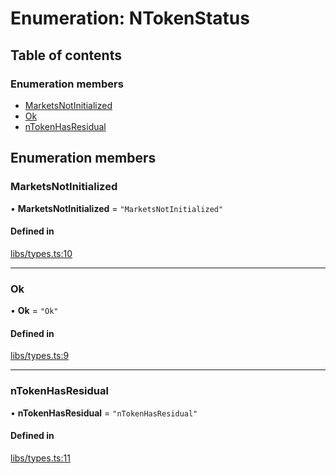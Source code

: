 # Enumeration: NTokenStatus

## Table of contents

### Enumeration members

- [MarketsNotInitialized](NTokenStatus.md#marketsnotinitialized)
- [Ok](NTokenStatus.md#ok)
- [nTokenHasResidual](NTokenStatus.md#ntokenhasresidual)

## Enumeration members

### MarketsNotInitialized

• **MarketsNotInitialized** = `"MarketsNotInitialized"`

#### Defined in

[libs/types.ts:10](https://github.com/notional-finance/sdk-v2/blob/20a2e58/src/libs/types.ts#L10)

___

### Ok

• **Ok** = `"Ok"`

#### Defined in

[libs/types.ts:9](https://github.com/notional-finance/sdk-v2/blob/20a2e58/src/libs/types.ts#L9)

___

### nTokenHasResidual

• **nTokenHasResidual** = `"nTokenHasResidual"`

#### Defined in

[libs/types.ts:11](https://github.com/notional-finance/sdk-v2/blob/20a2e58/src/libs/types.ts#L11)
